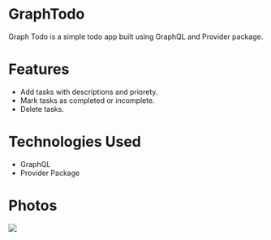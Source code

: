 # GraphTodo
Graph Todo is a simple todo app built using GraphQL and Provider package.

# Features
- Add tasks with descriptions and priorety.
- Mark tasks as completed or incomplete.
- Delete tasks.
  
# Technologies Used
- GraphQL
- Provider Package
  
# Photos
![ ](https://github.com/abuanwar072/E-commerce-Complete-Flutter-UI/assets/90346216/75aad4d1-13b5-481f-a99e-c33229ca000b)
